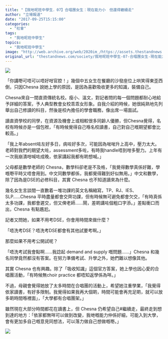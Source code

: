 ```yaml
---
title: "【我地呢班中學生．07】合唱團女生：現在能力小　但還得繼續走"
author: "立場報道"
date: "2017-09-25T15:15:00"
categories:
  - "社會"
tags:
  - "我地呢班中學生"
topics:
  - "我地呢班中學生"
image: "http://web.archive.org/web/2020im_/https://assets.thestandnews.com/media/photos/Chesna-10_nP0Kb.png"
original_url: "thestandnews.com/society/我地呢班中學生-07-合唱團女生-現在能力小-但還得繼續走"
---
```

![](http://web.archive.org/web/2020im_/https://assets.thestandnews.com/media/photos/Chesna-10_nP0Kb.png)

「你講嘢可唔可以唔好咁官腔！」幾個中五女生在餐廳的沙發座位上哄笑得東歪西倒，只因Chesna 說她上學的原因，是因為喜歡吸收更多的知識，裝備自己。

Chesna來自一間直資傳統名校。瘦小、溫文，對記者問的每一個問題都耐心地給予詳細的答案，予人典型教會女校乖乖女形象。自我介紹的時候，她很純熟地先列舉出自己修讀的科目，然後是校內擔任的學會職務，像出席一場面試。

讀直資學校的同學，在資源及機會上或相較很多同齡人優勝，但Chesna覺得，名校有時候亦是一個包袱，「有時候覺得自己喺名校讀書，自己對自己嘅期望都會比較高。」

「我上年absent咗左好多日，病咗好多次，可能因為啱啱升上高中，壓力太大。老師對我們的期望大咗，assessment多咗，有時我handle唔到咁多壓力。上年有一次我崩潰咁喊咗成晚，依家講起我都有啲想喊。」

父母都是數學老師的 Chesna，數學科卻老是不及格，「我覺得數學真係好難，學嘅嘢平時又唔會用到。中文同數學都係，我都覺得難到好似無用。」中文和數學，除了因為是DSE的必修科目，其實 Chesna 也不知道讀來為什麼。

幾名女生言談間一直數着一堆功課的英文名稱縮寫，TP、RJ、IES、SLP…...Chesna 平時盡量都會交齊功課，但有時候無可避免都會欠交，「有時真係太多功課，我都會遲交，但又俾老師......鬧，差啲講咗個粗口字添。」差點衝口而出，Chesna 有點尷尬。

記者又問她，如果不用考DSE，你會用時間來做什麼？

「唔洗考DSE？唔洗考DSE都會有其他試要考啊。」

那麼如果不用考公開試呢？

「唔洗考試我會點啊......我諗起 demand and supply 嘅問題......」Chesna 和幾名同學竟然都沒有答案。在努力準備考試、升學之外，她們難以想像其他。

其實 Chesna 也有興趣。除了「吸收知識」這個官方答案，她上學也因心愛的合唱團活動，「有時候無choir practice 都唔知返學係為咩。」

不過，母親會覺得她放了太多時間在合唱團的活動上，希望她注重學業，「我覺得依家讀書，有好多限制。我覺得如果我再大個啲，時間可能會再充足啲，就可以放多啲時間喺裡面」，「大學都有合唱團架。」

雖然現在大部分時間都花在讀書上，但 Chesna 仍希望自己#繼續走，最終走到想到達的地方：「依家都無咩可以做到改變，我哋嘅能力仲係好細，可能入到大學，會有更加多自己嘅意見同想法，可以落力做自己想做嘅嘢。」

![](http://web.archive.org/web/2020im_/https://assets.thestandnews.com/media/photos/photo6210517315993315427_HhZSR.jpg)
